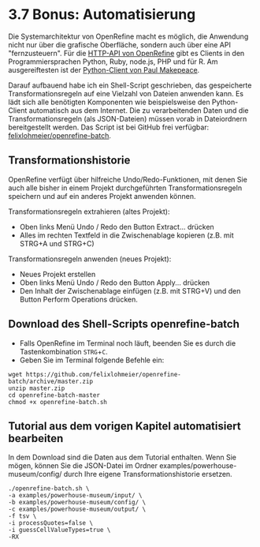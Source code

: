 # 3.7 Bonus: Automatisierung

Die Systemarchitektur von OpenRefine macht es möglich, die Anwendung nicht nur über die grafische Oberfläche, sondern auch über eine API "fernzusteuern". Für die [HTTP-API von OpenRefine](https://github.com/OpenRefine/OpenRefine/wiki/OpenRefine-API) gibt es Clients in den Programmiersprachen Python, Ruby, node.js, PHP und für R. Am ausgereiftesten ist der [Python-Client von Paul Makepeace](https://github.com/PaulMakepeace/refine-client-py/).

Darauf aufbauend habe ich ein Shell-Script geschrieben, das gespeicherte Transformationsregeln auf eine Vielzahl von Dateien anwenden kann. Es lädt sich alle benötigten Komponenten wie beispielsweise den Python-Client automatisch aus dem Internet. Die zu verarbeitenden Daten und die Transformationsregeln (als JSON-Dateien) müssen vorab in Dateiordnern bereitgestellt werden. Das Script ist bei GitHub frei verfügbar: [felixlohmeier/openrefine-batch](https://github.com/felixlohmeier/openrefine-batch).

## Transformationshistorie

OpenRefine verfügt über hilfreiche Undo/Redo-Funktionen, mit denen Sie auch alle bisher in einem Projekt durchgeführten Transformationsregeln speichern und auf ein anderes Projekt anwenden können.

Transformationsregeln extrahieren (altes Projekt):

* Oben links Menü Undo / Redo den Button Extract... drücken
* Alles im rechten Textfeld in die Zwischenablage kopieren (z.B. mit STRG+A und STRG+C)

Transformationsregeln anwenden (neues Projekt):

* Neues Projekt erstellen
* Oben links Menü Undo / Redo den Button Apply... drücken
* Den Inhalt der Zwischenablage einfügen (z.B. mit STRG+V) und den Button Perform Operations drücken.

## Download des Shell-Scripts openrefine-batch

* Falls OpenRefine im Terminal noch läuft, beenden Sie es durch die Tastenkombination ```STRG```+```C```.
* Geben Sie im Terminal folgende Befehle ein:

```
wget https://github.com/felixlohmeier/openrefine-batch/archive/master.zip
unzip master.zip
cd openrefine-batch-master
chmod +x openrefine-batch.sh
```

## Tutorial aus dem vorigen Kapitel automatisiert bearbeiten

In dem Download sind die Daten aus dem Tutorial enthalten. Wenn Sie mögen, können Sie die JSON-Datei im Ordner examples/powerhouse-museum/config/ durch Ihre eigene Transformationshistorie ersetzen.

```
./openrefine-batch.sh \
-a examples/powerhouse-museum/input/ \
-b examples/powerhouse-museum/config/ \
-c examples/powerhouse-museum/output/ \
-f tsv \
-i processQuotes=false \
-i guessCellValueTypes=true \
-RX
```